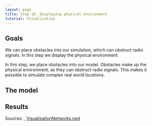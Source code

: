 ```yaml
---
layout: page
title: Step 18. Displaying physical environment
tutorial: Visualization
---
```


## Goals

We can place obstacles into our simulation, which can obstruct radio signals. In this step we display the physical environment.

In this step, we place obstacles into our model. Obstacles make up the physical environment, as they can obstruct radio signals.
This makes it possible to simulate complex real world locations.

<!--
A szimulációba egyszerűen beépíthetjük azokat az akadályokat, amik valóban 
hatással vannak a hálózat működésére. Ebben a lépésben a fizikai környezetet 
jelenítjük meg.
-->

## The model

## Results

Sources: <a srcfile="../omnetpp.ini" />, [VisualizationNetworks.ned](../VisualizationNetworks.ned)
